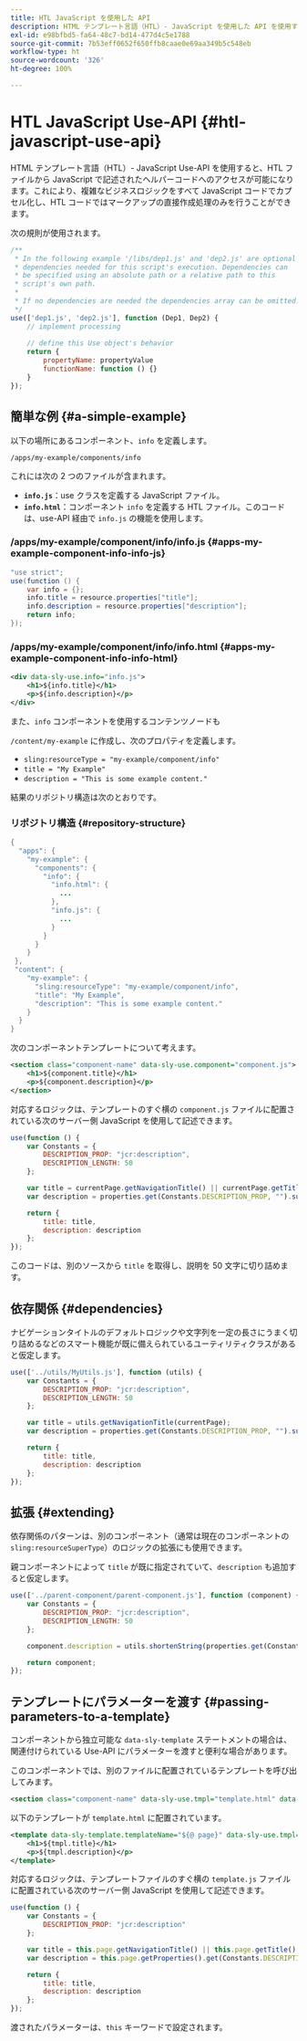 ```yaml
---
title: HTL JavaScript を使用した API
description: HTML テンプレート言語（HTL）- JavaScript を使用した API を使用すると、HTL ファイルから JavaScript で記述されたヘルパーコードへのアクセスが可能になる方法について説明します。
exl-id: e98bfbd5-fa64-48c7-bd14-477d4c5e1788
source-git-commit: 7b53eff0652f650ffb8caae0e69aa349b5c548eb
workflow-type: ht
source-wordcount: '326'
ht-degree: 100%

---
```


# HTL JavaScript Use-API {#htl-javascript-use-api}

HTML テンプレート言語（HTL）- JavaScript Use-API を使用すると、HTL ファイルから JavaScript で記述されたヘルパーコードへのアクセスが可能になります。これにより、複雑なビジネスロジックをすべて JavaScript コードでカプセル化し、HTL コードではマークアップの直接作成処理のみを行うことができます。

次の規則が使用されます。

```javascript
/**
 * In the following example '/libs/dep1.js' and 'dep2.js' are optional
 * dependencies needed for this script's execution. Dependencies can
 * be specified using an absolute path or a relative path to this
 * script's own path.
 *
 * If no dependencies are needed the dependencies array can be omitted.
 */
use(['dep1.js', 'dep2.js'], function (Dep1, Dep2) {
    // implement processing
  
    // define this Use object's behavior
    return {
        propertyName: propertyValue
        functionName: function () {}
    }
});
```

## 簡単な例 {#a-simple-example}

以下の場所にあるコンポーネント、`info` を定義します。

`/apps/my-example/components/info`

これには次の 2 つのファイルが含まれます。

* **`info.js`**：use クラスを定義する JavaScript ファイル。
* **`info.html`**：コンポーネント `info` を定義する HTL ファイル。このコードは、use-API 経由で `info.js` の機能を使用します。

### /apps/my-example/component/info/info.js {#apps-my-example-component-info-info-js}

```java
"use strict";
use(function () {
    var info = {};
    info.title = resource.properties["title"];
    info.description = resource.properties["description"];
    return info;
});
```

### /apps/my-example/component/info/info.html {#apps-my-example-component-info-info-html}

```xml
<div data-sly-use.info="info.js">
    <h1>${info.title}</h1>
    <p>${info.description}</p>
</div>
```

また、`info` コンポーネントを使用するコンテンツノードも 

`/content/my-example` に作成し、次のプロパティを定義します。

* `sling:resourceType = "my-example/component/info"`
* `title = "My Example"`
* `description = "This is some example content."`

結果のリポジトリ構造は次のとおりです。

### リポジトリ構造 {#repository-structure}

```java
{
  "apps": {
    "my-example": {
      "components": {
        "info": {
          "info.html": {
            ...
          },
          "info.js": {
            ...
          }
        }
      }
    }
 },
 "content": {
    "my-example": {
      "sling:resourceType": "my-example/component/info",
      "title": "My Example",
      "description": "This is some example content."
    }
  }
}
```

次のコンポーネントテンプレートについて考えます。

```xml
<section class="component-name" data-sly-use.component="component.js">
    <h1>${component.title}</h1>
    <p>${component.description}</p>
</section>
```

対応するロジックは、テンプレートのすぐ横の `component.js` ファイルに配置されている次のサーバー側 JavaScript を使用して記述できます。

```javascript
use(function () {
    var Constants = {
        DESCRIPTION_PROP: "jcr:description",
        DESCRIPTION_LENGTH: 50
    };

    var title = currentPage.getNavigationTitle() || currentPage.getTitle() || currentPage.getName();
    var description = properties.get(Constants.DESCRIPTION_PROP, "").substr(0, Constants.DESCRIPTION_LENGTH);

    return {
        title: title,
        description: description
    };
});
```

このコードは、別のソースから `title` を取得し、説明を 50 文字に切り詰めます。

## 依存関係 {#dependencies}

ナビゲーションタイトルのデフォルトロジックや文字列を一定の長さにうまく切り詰めるなどのスマート機能が既に備えられているユーティリティクラスがあると仮定します。

```javascript
use(['../utils/MyUtils.js'], function (utils) {
    var Constants = {
        DESCRIPTION_PROP: "jcr:description",
        DESCRIPTION_LENGTH: 50
    };

    var title = utils.getNavigationTitle(currentPage);
    var description = properties.get(Constants.DESCRIPTION_PROP, "").substr(0, Constants.DESCRIPTION_LENGTH);

    return {
        title: title,
        description: description
    };
});
```

## 拡張 {#extending}

依存関係のパターンは、別のコンポーネント（通常は現在のコンポーネントの `sling:resourceSuperType`）のロジックの拡張にも使用できます。

親コンポーネントによって `title` が既に指定されていて、`description` も追加すると仮定します。

```javascript
use(['../parent-component/parent-component.js'], function (component) {
    var Constants = {
        DESCRIPTION_PROP: "jcr:description",
        DESCRIPTION_LENGTH: 50
    };

    component.description = utils.shortenString(properties.get(Constants.DESCRIPTION_PROP, ""), Constants.DESCRIPTION_LENGTH);

    return component;
});
```

## テンプレートにパラメーターを渡す {#passing-parameters-to-a-template}

コンポーネントから独立可能な `data-sly-template` ステートメントの場合は、関連付けられている Use-API にパラメーターを渡すと便利な場合があります。

このコンポーネントでは、別のファイルに配置されているテンプレートを呼び出してみます。

```xml
<section class="component-name" data-sly-use.tmpl="template.html" data-sly-call="${tmpl.templateName @ page=currentPage}"></section>
```

以下のテンプレートが `template.html` に配置されています。

```xml
<template data-sly-template.templateName="${@ page}" data-sly-use.tmpl="${'template.js' @ page=page, descriptionLength=50}">
    <h1>${tmpl.title}</h1>
    <p>${tmpl.description}</p>
</template>
```

対応するロジックは、テンプレートファイルのすぐ横の `template.js` ファイルに配置されている次のサーバー側 JavaScript を使用して記述できます。

```javascript
use(function () {
    var Constants = {
        DESCRIPTION_PROP: "jcr:description"
    };

    var title = this.page.getNavigationTitle() || this.page.getTitle() || this.page.getName();
    var description = this.page.getProperties().get(Constants.DESCRIPTION_PROP, "").substr(0, this.descriptionLength);

    return {
        title: title,
        description: description
    };
});
```

渡されたパラメーターは、`this` キーワードで設定されます。
